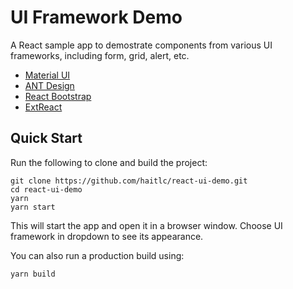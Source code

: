 # UI Framework Demo
A React sample app to demostrate components from various UI frameworks, including form, grid, alert, etc.
- [Material UI](http://material-ui-next.com/)
- [ANT Design](http://ant.design/)
- [React Bootstrap](https://react-bootstrap.github.io/)
- [ExtReact](https://www.sencha.com/products/extreact/)

## Quick Start
Run the following to clone and build the project:
```
git clone https://github.com/haitlc/react-ui-demo.git
cd react-ui-demo
yarn
yarn start
```
This will start the app and open it in a browser window. Choose UI framework in dropdown to see its appearance.

You can also run a production build using:
```
yarn build
```

